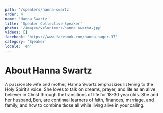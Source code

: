 ```yaml
---
path: '/speakers/hanna-swartz'
order: 4
name: 'Hanna Swartz'
title: 'Speaker Collective Speaker'
photo: '/images/volunteers/hanna-swartz.jpg'
videos: []
facebook: 'https://www.facebook.com/hanna.hager.37'
category: 'Speaker'
locale: 'en'
---
```


# About Hanna Swartz

A passionate wife and mother, Hanna Swartz emphasizes listening to the Holy Spirit’s voice. She loves to talk on dreams, prayer, and life as an alive believer in Christ through the transitions of life for 18-30 year olds. She and her husband, Ben, are continual learners of faith, finances, marriage, and family, and how to combine those all while living alive in your calling.
